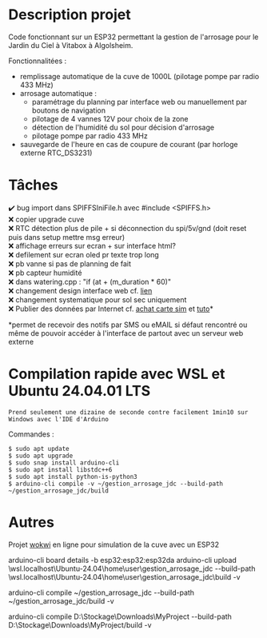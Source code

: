 # Description projet

Code fonctionnant sur un ESP32 permettant la gestion de l'arrosage pour le Jardin du Ciel à Vitabox à Algolsheim.

Fonctionnalitées :

- remplissage automatique de la cuve de 1000L (pilotage pompe par radio 433 MHz)
- arrosage automatique :
  - paramétrage du planning par interface web ou manuellement par boutons de navigation
  - pilotage de 4 vannes 12V pour choix de la zone
  - détection de l'humidité du sol pour décision d'arrosage
  - pilotage pompe par radio 433 MHz
- sauvegarde de l'heure en cas de coupure de courant (par horloge externe RTC_DS3231)

# Tâches

✔️ bug import dans SPIFFSIniFile.h avec #include <SPIFFS.h>\
❌ copier upgrade cuve\
❌ RTC détection plus de pile + si déconnection du spi/5v/gnd (doit reset puis dans setup mettre msg erreur)\
❌ affichage erreurs sur ecran + sur interface html?\
❌ defilement sur ecran oled pr texte trop long\
❌ pb vanne si pas de planning de fait\
❌ pb capteur humidité\
❌ dans watering.cpp : "if (at + (m_duration \* 60)"\
❌ changement design interface web cf. [lien](https://www.google.com/search?sca_esv=9373e67870ea7967&q=esp32+good+looking+web+interface&udm=2fbs=ABzOT_CWdhQLP1FcmU5B0fn3xuWpA-dk4wpBWOGsoR7DG5zJBkzPWUS0OtApxR2914vrjk4ZqZZ4I2IkJifuoUeV0iQtITiOPPo9tDzmt9ZPGYJiIba3ipclDVbOjJlvTbgEP2s-bkOIhr5ELgbQI8I7zKhriYCgRXaYljMf-YpaNgLRzy2fJ38VbFwBTF_D5ZCA5_SutZQD&sa=X&ved=2ahUKEwjA_sOx2vWMAxUFKvsDHcgkMJkQtKgLegQIIRAB&biw=1920&bih=919&dpr=1#vhid=uo5Y2WpNP6a2vM&vssid=mosaic)\
❌ changement systematique pour sol sec uniquement\
❌ Publier des données par Internet cf. [achat carte sim](https://www.thingsmobile.com/business/shop) et [tuto](https://randomnerdtutorials.com/esp32-sim800l-publish-data-to-cloud/)\*

\*permet de recevoir des notifs par SMS ou eMAIL si défaut rencontré ou même de pouvoir accéder à l'interface de partout avec un serveur web externe

# Compilation rapide avec WSL et Ubuntu 24.04.01 LTS

`Prend seulement une dizaine de seconde contre facilement 1min10 sur Windows avec l'IDE d'Arduino`

Commandes :

```
$ sudo apt update
$ sudo apt upgrade
$ sudo snap install arduino-cli
$ sudo apt install libstdc++6
$ sudo apt install python-is-python3
$ arduino-cli compile -v ~/gestion_arrosage_jdc --build-path ~/gestion_arrosage_jdc/build
```

# Autres

Projet [wokwi](https://wokwi.com/projects/429204852876880897) en ligne pour simulation de la cuve avec un ESP32

arduino-cli board details -b esp32:esp32:esp32da
arduino-cli upload \\wsl.localhost\Ubuntu-24.04\home\user\gestion_arrosage_jdc --build-path \\wsl.localhost\Ubuntu-24.04\home\user\gestion_arrosage_jdc\build -v

arduino-cli compile ~/gestion_arrosage_jdc --build-path ~/gestion_arrosage_jdc/build -v

arduino-cli compile D:\Stockage\Downloads\MyProject --build-path D:\Stockage\Downloads\MyProject/build -v
